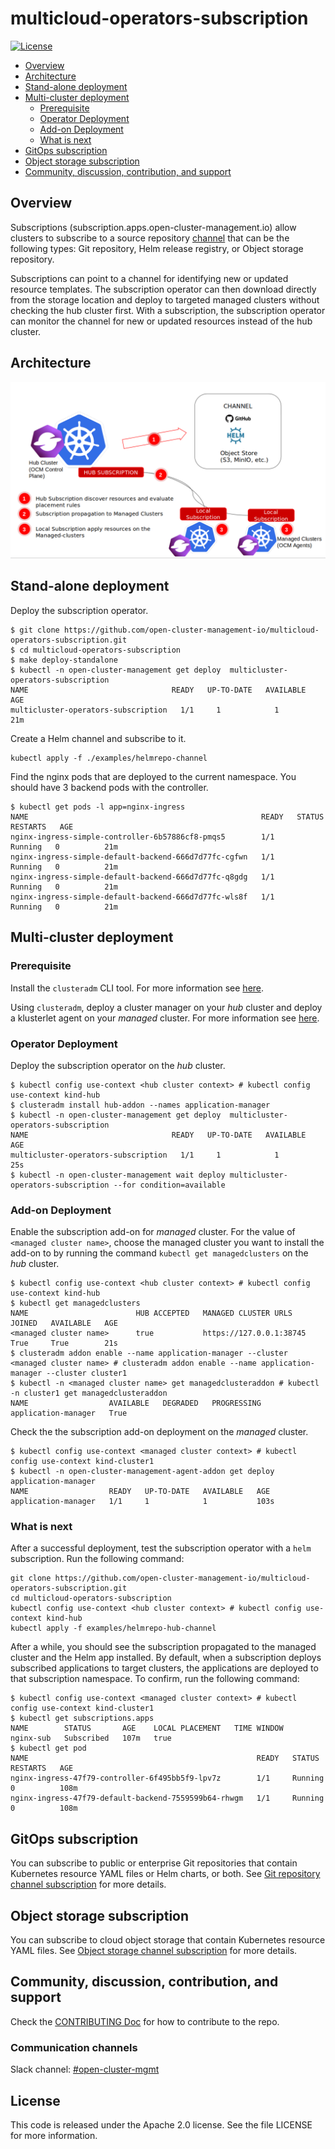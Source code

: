# multicloud-operators-subscription

[![License](https://img.shields.io/:license-apache-blue.svg)](http://www.apache.org/licenses/LICENSE-2.0.html)

- [Overview](#overview)
- [Architecture](#architecture)
- [Stand-alone deployment](#stand-alone-deployment)
- [Multi-cluster deployment](#multi-cluster-deployment)
    - [Prerequisite](#prerequisite)
    - [Operator Deployment](#operator-deployment)
    - [Add-on Deployment](#add-on-deployment)
    - [What is next](#what-is-next)
- [GitOps subscription](#gitops-subscription)
- [Object storage subscription](#object-storage-subscription)
- [Community, discussion, contribution, and support](#community,-discussion,-contribution,-and-support)

## Overview

Subscriptions (subscription.apps.open-cluster-management.io) allow clusters to subscribe to a source repository [channel](https://github.com/open-cluster-management-io/multicloud-operators-channel) that can be the following types: Git repository, Helm release registry, or Object storage repository.

Subscriptions can point to a channel for identifying new or updated resource templates. The subscription operator can then download directly from the storage location and deploy to targeted managed clusters without checking the hub cluster first. With a subscription, the subscription operator can monitor the channel for new or updated resources instead of the hub cluster.

## Architecture

![architecture](images/architecture.png)

## Stand-alone deployment 

Deploy the subscription operator.

```shell
$ git clone https://github.com/open-cluster-management-io/multicloud-operators-subscription.git
$ cd multicloud-operators-subscription
$ make deploy-standalone
$ kubectl -n open-cluster-management get deploy  multicluster-operators-subscription
NAME                                READY   UP-TO-DATE   AVAILABLE   AGE
multicluster-operators-subscription   1/1     1            1           21m
```

Create a Helm channel and subscribe to it.

```shell
kubectl apply -f ./examples/helmrepo-channel
```

Find the nginx pods that are deployed to the current namespace. You should have 3 backend pods with the controller.

```shell
$ kubectl get pods -l app=nginx-ingress
NAME                                                    READY   STATUS    RESTARTS   AGE
nginx-ingress-simple-controller-6b57886cf8-pmqs5        1/1     Running   0          21m
nginx-ingress-simple-default-backend-666d7d77fc-cgfwn   1/1     Running   0          21m
nginx-ingress-simple-default-backend-666d7d77fc-q8gdg   1/1     Running   0          21m
nginx-ingress-simple-default-backend-666d7d77fc-wls8f   1/1     Running   0          21m
```

## Multi-cluster deployment

### Prerequisite

Install the `clusteradm` CLI tool. For more information see [here](https://open-cluster-management.io/getting-started/quick-start/#install-clusteradm-cli-tool).

Using `clusteradm`, deploy a cluster manager on your _hub_ cluster and deploy a klusterlet agent on your _managed_ cluster. For more information see [here](https://open-cluster-management.io/getting-started/quick-start/#deploy-a-cluster-manager-on-your-hub-cluster).

### Operator Deployment

Deploy the subscription operator on the _hub_ cluster.

```shell
$ kubectl config use-context <hub cluster context> # kubectl config use-context kind-hub
$ clusteradm install hub-addon --names application-manager
$ kubectl -n open-cluster-management get deploy  multicluster-operators-subscription
NAME                                READY   UP-TO-DATE   AVAILABLE   AGE
multicluster-operators-subscription   1/1     1            1           25s
$ kubectl -n open-cluster-management wait deploy multicluster-operators-subscription --for condition=available
```

### Add-on Deployment


Enable the subscription add-on for _managed_ cluster. For the value of `<managed cluster name>`, choose the managed cluster you want to install the add-on to by running the command `kubectl get managedclusters` on the _hub_ cluster.

```shell
$ kubectl config use-context <hub cluster context> # kubectl config use-context kind-hub
$ kubectl get managedclusters
NAME                        HUB ACCEPTED   MANAGED CLUSTER URLS      JOINED   AVAILABLE   AGE
<managed cluster name>      true           https://127.0.0.1:38745   True     True        21s
$ clusteradm addon enable --name application-manager --cluster <managed cluster name> # clusteradm addon enable --name application-manager --cluster cluster1
$ kubectl -n <managed cluster name> get managedclusteraddon # kubectl -n cluster1 get managedclusteraddon
NAME                  AVAILABLE   DEGRADED   PROGRESSING
application-manager   True
```

Check the the subscription add-on deployment on the _managed_ cluster.

```shell
$ kubectl config use-context <managed cluster context> # kubectl config use-context kind-cluster1
$ kubectl -n open-cluster-management-agent-addon get deploy application-manager
NAME                  READY   UP-TO-DATE   AVAILABLE   AGE
application-manager   1/1     1            1           103s
```

### What is next

After a successful deployment, test the subscription operator with a `helm` subscription. Run the following command:

```Shell
git clone https://github.com/open-cluster-management-io/multicloud-operators-subscription.git
cd multicloud-operators-subscription
kubectl config use-context <hub cluster context> # kubectl config use-context kind-hub
kubectl apply -f examples/helmrepo-hub-channel
```

After a while, you should see the subscription propagated to the managed cluster and the Helm app installed. By default, when a subscription deploys subscribed applications to target clusters, the applications are deployed to that subscription namespace. To confirm, run the following command:

```Shell
$ kubectl config use-context <managed cluster context> # kubectl config use-context kind-cluster1
$ kubectl get subscriptions.apps
NAME        STATUS       AGE    LOCAL PLACEMENT   TIME WINDOW
nginx-sub   Subscribed   107m   true
$ kubectl get pod
NAME                                                   READY   STATUS      RESTARTS   AGE
nginx-ingress-47f79-controller-6f495bb5f9-lpv7z        1/1     Running     0          108m
nginx-ingress-47f79-default-backend-7559599b64-rhwgm   1/1     Running     0          108m
```

## GitOps subscription

You can subscribe to public or enterprise Git repositories that contain Kubernetes resource YAML files or Helm charts, or both. See [Git repository channel subscription](docs/gitrepo_subscription.md) for more details.

## Object storage subscription

You can subscribe to cloud object storage that contain Kubernetes resource YAML files. See [Object storage channel subscription](docs/objectstorage_subscription.md) for more details.

## Community, discussion, contribution, and support

Check the [CONTRIBUTING Doc](CONTRIBUTING.md) for how to contribute to the repo.

### Communication channels

Slack channel: [#open-cluster-mgmt](http://slack.k8s.io/#open-cluster-mgmt)

## License

This code is released under the Apache 2.0 license. See the file LICENSE for more information.
